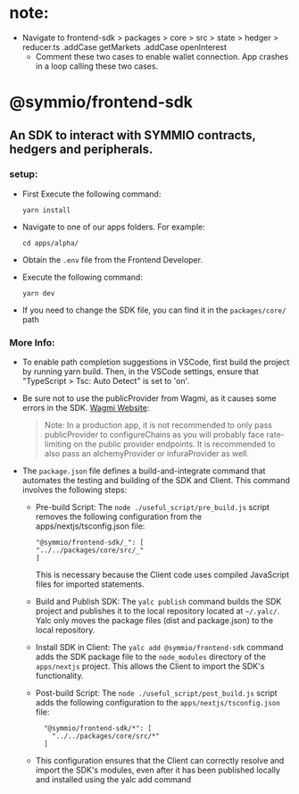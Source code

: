 # note:
- Navigate to frontend-sdk > packages > core > src > state > hedger > reducer.ts
        .addCase getMarkets
        .addCase openInterest
  - Comment these two cases to enable wallet connection. App crashes in a loop calling these two cases. 

# @symmio/frontend-sdk

## An SDK to interact with SYMMIO contracts, hedgers and peripherals.

### setup:

- First Execute the following command:

      yarn install

- Navigate to one of our apps folders. For example:

      cd apps/alpha/

- Obtain the `.env` file from the Frontend Developer.
- Execute the following command:

      yarn dev

- If you need to change the SDK file, you can find it in the `packages/core/` path

### More Info:

- To enable path completion suggestions in VSCode, first build the project by running yarn build. Then, in the VSCode settings, ensure that "TypeScript > Tsc: Auto Detect" is set to 'on'.

- Be sure not to use the publicProvider from Wagmi, as it causes some errors in the SDK. [Wagmi Website](https://wagmi.sh/core/getting-started#configure-chains):

  > Note: In a production app, it is not recommended to only pass publicProvider to configureChains as you will probably face rate-limiting on the public provider endpoints. It is recommended to also pass an alchemyProvider or infuraProvider as well.

- The `package.json` file defines a build-and-integrate command that automates the testing and building of the SDK and Client. This command involves the following steps:

  - Pre-build Script: The `node ./useful_script/pre_build.js` script removes the following configuration from the apps/nextjs/tsconfig.json file:

    ```
    "@symmio/frontend-sdk/_": [
    "../../packages/core/src/_"
    ]
    ```

    This is necessary because the Client code uses compiled JavaScript files for imported statements.

  - Build and Publish SDK: The `yalc publish` command builds the SDK project and publishes it to the local repository located at `~/.yalc/`. Yalc only moves the package files (dist and package.json) to the local repository.

  - Install SDK in Client: The `yalc add @symmio/frontend-sdk` command adds the SDK package file to the `node_modules` directory of the `apps/nextjs` project. This allows the Client to import the SDK's functionality.
  - Post-build Script: The `node ./useful_script/post_build.js` script adds the following configuration to the `apps/nextjs/tsconfig.json` file:
    ```
      "@symmio/frontend-sdk/*": [
        "../../packages/core/src/*"
      ]
    ```
  - This configuration ensures that the Client can correctly resolve and import the SDK's modules, even after it has been published locally and installed using the yalc add command
